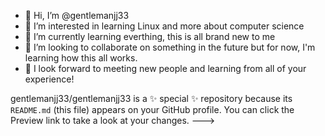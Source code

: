 - 👋 Hi, I’m @gentlemanjj33
- 👀 I’m interested in learning Linux and more about computer science
- 🌱 I’m currently learning everthing, this is all brand new to me
- 💞️ I’m looking to collaborate on something in the future but for now, I'm learning how this all works. 
- 👀 I look forward to meeting new people and learning from all of your experience!  

gentlemanjj33/gentlemanjj33 is a ✨ special ✨ repository because its `README.md` (this file) appears on your GitHub profile.
You can click the Preview link to take a look at your changes.
--->
